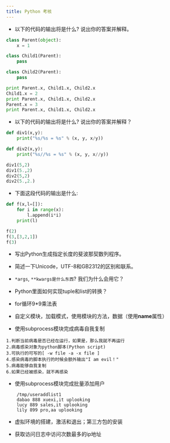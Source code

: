 ```yaml
---
title: Python 考核
---
```


- 以下的代码的输出将是什么? 说出你的答案并解释。

```python
class Parent(object):
    x = 1

class Child1(Parent):
    pass

class Child2(Parent):
    pass

print Parent.x, Child1.x, Child2.x
Child1.x = 2
print Parent.x, Child1.x, Child2.x
Parent.x = 3
print Parent.x, Child1.x, Child2.x
```

- 以下的代码的输出将是什么? 说出你的答案并解释？

```python
def div1(x,y):
    print("%s/%s = %s" % (x, y, x/y))

def div2(x,y):
    print("%s//%s = %s" % (x, y, x//y))

div1(5,2)
div1(5.,2)
div2(5,2)
div2(5.,2.)
```

- 下面这段代码的输出是什么:

```python
def f(x,l=[]):
    for i in range(x):
        l.append(i*i)
    print(l)

f(2)
f(3,[3,2,1])
f(3)
```

- 写出Python生成指定长度的斐波那契数列程序。

- 简述一下Unicode，UTF-8和GB2312的区别和联系。

- `*args`, `**kwargs是什么东西`? 我们为什么会用它？

- Python里面如何实现tuple和list的转换？

- for循环9\*9乘法表

- 自定义模块，加载模式，使用模块的方法，数据（使用**name**属性）

- 使用subprocess模块完成病毒自我复制

```shell
1.判断当前病毒是否已经在运行，如果是，那么我就不再运行
2.病毒感染对象为python脚本(Python script)
3.可执行的可写的[ -w file -a -x file ]
4.感染病毒的脚本执行的时候会额外输出"I am evil！"
5.病毒能够自我复制
6.如果已经被感染，就不再感染
```

- 使用subprocess模块完成批量添加用户

```shell
	/tmp/useraddlist1
	dabao 888 xuexi,it uplooking
	lucy 889 sales,it uplooking
	lily 899 pro,aa uplooking
```

- 虚拟环境的搭建，激活和退出；第三方包的安装 ​

- 获取访问日志中访问次数最多的ip地址
